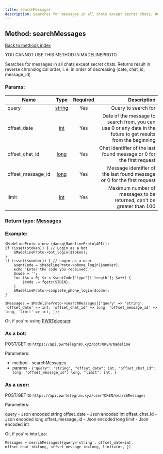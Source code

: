 ```yaml
---
title: searchMessages
description: Searches for messages in all chats except secret chats. Returns result in reverse chronological order, i. e. in order of decreasing (date, chat_id, message_id)
---
```

## Method: searchMessages  
[Back to methods index](index.md)


YOU CANNOT USE THIS METHOD IN MADELINEPROTO


Searches for messages in all chats except secret chats. Returns result in reverse chronological order, i. e. in order of decreasing (date, chat_id, message_id)

### Params:

| Name     |    Type       | Required | Description |
|----------|:-------------:|:--------:|------------:|
|query|[string](../types/string.md) | Yes|Query to search for|
|offset\_date|[int](../types/int.md) | Yes|Date of the message to search from, you can use 0 or any date in the future to get results from the beginning|
|offset\_chat\_id|[long](../types/long.md) | Yes|Chat identifier of the last found message or 0 for the first request|
|offset\_message\_id|[long](../types/long.md) | Yes|Message identifier of the last found message or 0 for the first request|
|limit|[int](../types/int.md) | Yes|Maximum number of messages to be returned, can't be greater than 100|


### Return type: [Messages](../types/Messages.md)

### Example:


```
$MadelineProto = new \danog\MadelineProto\API();
if (isset($token)) { // Login as a bot
    $MadelineProto->bot_login($token);
}
if (isset($number)) { // Login as a user
    $sentCode = $MadelineProto->phone_login($number);
    echo 'Enter the code you received: ';
    $code = '';
    for ($x = 0; $x < $sentCode['type']['length']; $x++) {
        $code .= fgetc(STDIN);
    }
    $MadelineProto->complete_phone_login($code);
}

$Messages = $MadelineProto->searchMessages(['query' => 'string', 'offset_date' => int, 'offset_chat_id' => long, 'offset_message_id' => long, 'limit' => int, ]);
```

Or, if you're using [PWRTelegram](https://pwrtelegram.xyz):

### As a bot:

POST/GET to `https://api.pwrtelegram.xyz/botTOKEN/madeline`

Parameters:

* method - searchMessages
* params - `{"query": "string", "offset_date": int, "offset_chat_id": long, "offset_message_id": long, "limit": int, }`



### As a user:

POST/GET to `https://api.pwrtelegram.xyz/userTOKEN/searchMessages`

Parameters:

query - Json encoded string
offset_date - Json encoded int
offset_chat_id - Json encoded long
offset_message_id - Json encoded long
limit - Json encoded int



Or, if you're into Lua:

```
Messages = searchMessages({query='string', offset_date=int, offset_chat_id=long, offset_message_id=long, limit=int, })
```

